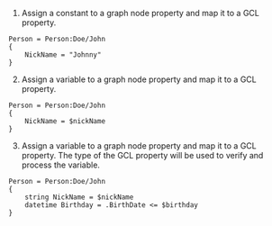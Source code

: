 ﻿01. Assign a constant to a graph node property and map it to a GCL property.
```gcl
Person = Person:Doe/John
{
    NickName = "Johnny"
}
```

02. Assign a variable to a graph node property and map it to a GCL property.
```gcl
Person = Person:Doe/John
{
    NickName = $nickName
}
```

03. Assign a variable to a graph node property and map it to a GCL property.
The type of the GCL property will be used to verify and process the variable.
```gcl
Person = Person:Doe/John
{
    string NickName = $nickName
    datetime Birthday = .BirthDate <= $birthday
}
```
